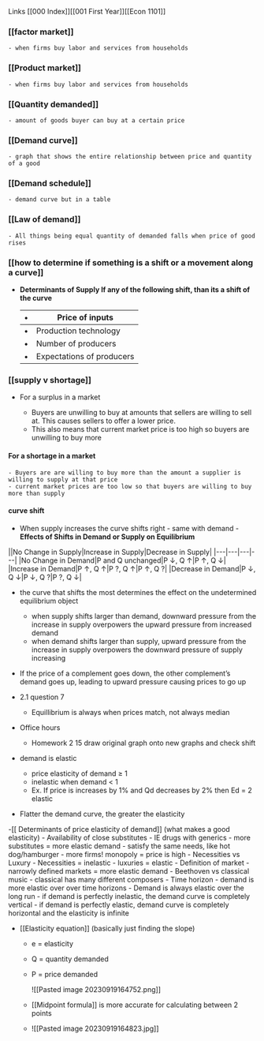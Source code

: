 Links [[000 Index]][[001 First Year]][[Econ 1101]]
### [[factor market]]
	- when firms buy labor and services from households
### [[Product market]]
	- when firms buy labor and services from households
### [[Quantity demanded]]
    - amount of goods buyer can buy at a certain price
### [[Demand curve]]
    
    - graph that shows the entire relationship between price and quantity of a good
### [[Demand schedule]]
    
    - demand curve but in a table
### [[Law of demand]]
    
    - All things being equal quantity of demanded falls when price of good rises
### [[how to determine if something is a shift or a movement along a curve]]
    
  - **Determinants of Supply If any of the following shift, than its a shift of the curve**
    
    |•|Price of inputs|
    |---|---|
    |•|Production technology|
    |•|Number of producers|
    |•|Expectations of producers|
    
### [[supply v shortage]]
- For a surplus in a market
    
    - Buyers are unwilling to buy at amounts that sellers are willing to sell at. This causes sellers to offer a lower price.
    - This also means that current market price is too high so buyers are unwilling to buy more
#### For a shortage in a market
    
    - Buyers are are willing to buy more than the amount a supplier is willing to supply at that price
    - current market prices are too low so that buyers are willing to buy more than supply
#### curve shift
    
   - When supply increases the curve shifts right
    - same with demand
    - **Effects of Shifts in Demand or Supply on Equilibrium**
    
   ||No Change in Supply|Increase in Supply|Decrease in Supply|
    |---|---|---|---|
    |No Change in Demand|P and Q unchanged|P ↓, Q ↑|P ↑, Q ↓|
    |Increase in Demand|P ↑, Q ↑|P ?, Q ↑|P ↑, Q ?|
    |Decrease in Demand|P ↓, Q ↓|P ↓, Q ?|P ?, Q ↓|
    
   - the curve that shifts the most determines the effect on the undetermined equilibrium object
        - when supply shifts larger than demand, downward pressure from the increase in supply overpowers the upward pressure from increased demand
        - when demand shifts larger than supply, upward pressure from the increase in supply overpowers the downward pressure of supply increasing
- If the price of a complement goes down, the other complement’s demand goes up, leading to upward pressure causing prices to go up
    
- 2.1 question 7
    
    - Equillibrium is always when prices match, not always median
- Office hours
    
    - Homework 2 15 draw original graph onto new graphs and check shift
- demand is elastic
    
    - price elasticity of demand ≥ 1
    - inelastic when demand < 1
    - Ex. If price is increases by 1% and Qd decreases by 2% then Ed = 2 elastic
- Flatter the demand curve, the greater the elasticity
    
-[[ Determinants of price elasticity of demand]] (what makes a good elasticity)
    - Availability of close substitutes
        - IE drugs with generics
        - more substitutes = more elastic demand
            - satisfy the same needs, like hot dog/hamburger
        - more firms! monopoly = price is high
    - Necessities vs Luxury
        - Necessities = inelastic
        - luxuries = elastic
    - Definition of market
        - narrowly defined markets = more elastic demand
            - Beethoven vs classical music
                - classical has many different composers
    - Time horizon
        - demand is more elastic over over time horizons
            - Demand is always elastic over the long run
            - if demand is perfectly inelastic, the demand curve is completely vertical
            - if demand is perfectly elastic, demand curve is completely horizontal and the elasticity is infinite
- [[Elasticity equation]] (basically just finding the slope)
    
    - e = elasticity
        
    - Q = quantity demanded
        
    - P = price demanded
        
        ![[Pasted image 20230919164752.png]]
        
    - [[Midpoint formula]] is more accurate for calculating between 2 points
    - ![[Pasted image 20230919164823.jpg]]
